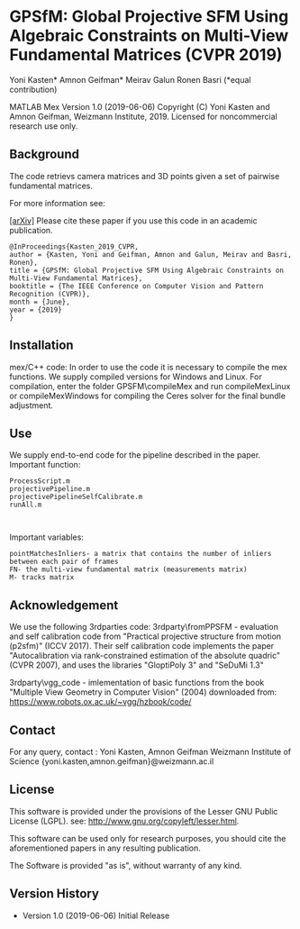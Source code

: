 # GPSfM: Global Projective SFM Using Algebraic Constraints on Multi-View Fundamental Matrices (CVPR 2019)

Yoni Kasten* Amnon Geifman* Meirav Galun Ronen Basri (*equal contribution)


MATLAB Mex Version 1.0 (2019-06-06)
Copyright (C) Yoni Kasten and Amnon Geifman, Weizmann Institute, 2019.
Licensed for noncommercial research use only.


## Background

The code retrievs camera matrices and 3D points given a set of pairwise fundamental matrices.

For more information see:

[[arXiv]](https://arxiv.org/pdf/1812.00426.pdf)
Please cite these paper if you use this code in an academic publication.
```
@InProceedings{Kasten_2019_CVPR,
author = {Kasten, Yoni and Geifman, Amnon and Galun, Meirav and Basri, Ronen},
title = {GPSfM: Global Projective SFM Using Algebraic Constraints on Multi-View Fundamental Matrices},
booktitle = {The IEEE Conference on Computer Vision and Pattern Recognition (CVPR)},
month = {June},
year = {2019}
}
```

## Installation


mex/C++ code:
In order to use the code it is necessary to compile the mex functions.
We supply compiled versions for Windows and Linux.
For compilation, enter the folder GPSFM\compileMex and run compileMexLinux or compileMexWindows for compiling the Ceres solver for the final bundle adjustment.




## Use

We supply end-to-end code for the pipeline described in the paper.
Important function:
```
ProcessScript.m
projectivePipeline.m
projectivePipelineSelfCalibrate.m
runAll.m



```
Important variables:

```
pointMatchesInliers- a matrix that contains the number of inliers between each pair of frames
FN- the multi-view fundamental matrix (measurements matrix)
M- tracks matrix 

```

## Acknowledgement
We use the following 3rdparties code:
3rdparty\fromPPSFM - evaluation and self calibration code from "Practical projective structure
from motion (p2sfm)" (ICCV 2017). Their self calibration code implements the paper "Autocalibration via rank-constrained estimation of the
absolute quadric" (CVPR 2007), and uses the libraries "GloptiPoly 3" and "SeDuMi 1.3"

3rdparty\vgg_code - imlementation of basic functions from the book "Multiple View Geometry in Computer Vision" (2004) downloaded from:
https://www.robots.ox.ac.uk/~vgg/hzbook/code/

## Contact
For any query, contact : 
Yoni Kasten, Amnon Geifman 
Weizmann Institute of Science
{yoni.kasten,amnon.geifman}@weizmann.ac.il

## License
   This software is provided under the provisions of the Lesser GNU Public License (LGPL). 
   see: http://www.gnu.org/copyleft/lesser.html.

   This software can be used only for research purposes, you should cite
   the aforementioned papers in any resulting publication.

   The Software is provided "as is", without warranty of any kind.




## Version History


* Version 1.0 (2019-06-06)
   Initial Release
